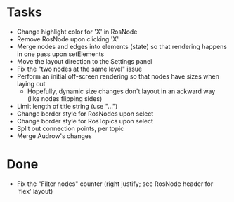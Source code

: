 # Tasks
* Change highlight color for 'X' in RosNode
* Remove RosNode upon clicking 'X'
* Merge nodes and edges into elements (state) so that rendering happens in one pass upon setElements
* Move the layout direction to the Settings panel
* Fix the "two nodes at the same level" issue
* Perform an initial off-screen rendering so that nodes have sizes when laying out
    * Hopefully, dynamic size changes don't layout in an ackward way (like nodes flipping sides)
* Limit length of title string (use "...")
* Change border style for RosNodes upon select
* Change border style for RosTopics upon select
* Split out connection points, per topic
* Merge Audrow's changes

# Done

* Fix the "Filter nodes" counter (right justify; see RosNode header for 'flex' layout)
